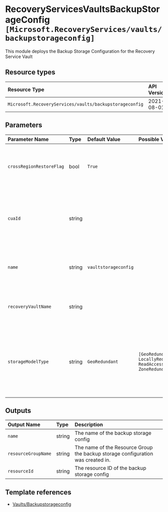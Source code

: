 # RecoveryServicesVaultsBackupStorageConfig `[Microsoft.RecoveryServices/vaults/backupstorageconfig]`

This module deploys the Backup Storage Configuration for the Recovery Service Vault
## Resource types

| Resource Type | API Version |
| :-- | :-- |
| `Microsoft.RecoveryServices/vaults/backupstorageconfig` | 2021-08-01 |

## Parameters

| Parameter Name | Type | Default Value | Possible Values | Description |
| :-- | :-- | :-- | :-- | :-- |
| `crossRegionRestoreFlag` | bool | `True` |  | Optional. Opt in details of Cross Region Restore feature |
| `cuaId` | string |  |  | Optional. Customer Usage Attribution ID (GUID). This GUID must be previously registered |
| `name` | string | `vaultstorageconfig` |  | Optional. The name of the backup storage config |
| `recoveryVaultName` | string |  |  | Required. Name of the Azure Recovery Service Vault |
| `storageModelType` | string | `GeoRedundant` | `[GeoRedundant, LocallyRedundant, ReadAccessGeoZoneRedundant, ZoneRedundant]` | Optional. Change Vault Storage Type (Works if vault has not registered any backup instance) |


## Outputs

| Output Name | Type | Description |
| :-- | :-- | :-- |
| `name` | string | The name of the backup storage config |
| `resourceGroupName` | string | The name of the Resource Group the backup storage configuration was created in. |
| `resourceId` | string | The resource ID of the backup storage config |

## Template references

- [Vaults/Backupstorageconfig](https://docs.microsoft.com/en-us/azure/templates/Microsoft.RecoveryServices/2021-08-01/vaults/backupstorageconfig)
